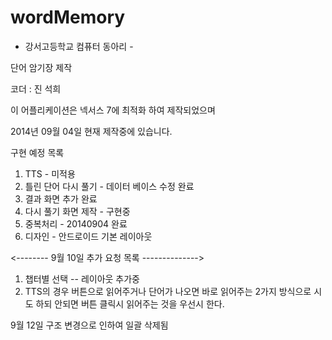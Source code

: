 wordMemory
==========

- 강서고등학교 컴퓨터 동아리 -

단어 암기장 제작 

코더 : 진 석희 

이 어플리케이션은 넥서스 7에 최적화 하여 제작되었으며

2014년 09월 04일 현재 제작중에 있습니다.


구현 예정 목록

1. TTS - 미적용
2. 틀린 단어 다시 풀기 - 데이터 베이스 수정 완료
3. 결과 화면 추가 완료
4. 다시 풀기 화면 제작 - 구현중 
5. 중복처리 - 20140904 완료
6. 디자인 - 안드로이드 기본 레이아웃

<-------- 9월 10일 추가 요청 목록 -------------->
1. 챕터별 선택 -- 레이아웃 추가중
2. TTS의 경우 버튼으로 읽어주거나 단어가 나오면 바로 읽어주는 2가지 방식으로 시도 하되 
안되면 버튼 클릭시 읽어주는 것을 우선시 한다.

9월 12일 구조 변경으로 인하여 일괄 삭제됨
